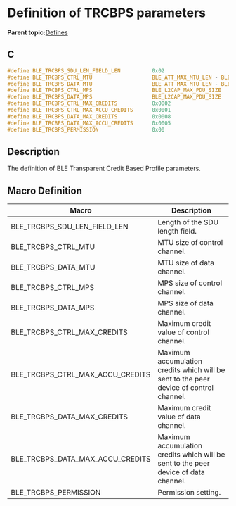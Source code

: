 # Definition of TRCBPS parameters

**Parent topic:**[Defines](GUID-C11241E1-5A96-4825-ABA7-B4045381B602.md)

## C

```c
#define BLE_TRCBPS_SDU_LEN_FIELD_LEN          0x02
#define BLE_TRCBPS_CTRL_MTU                   BLE_ATT_MAX_MTU_LEN - BLE_TRCBPS_SDU_LEN_FIELD_LEN
#define BLE_TRCBPS_DATA_MTU                   BLE_ATT_MAX_MTU_LEN - BLE_TRCBPS_SDU_LEN_FIELD_LEN
#define BLE_TRCBPS_CTRL_MPS                   BLE_L2CAP_MAX_PDU_SIZE
#define BLE_TRCBPS_DATA_MPS                   BLE_L2CAP_MAX_PDU_SIZE
#define BLE_TRCBPS_CTRL_MAX_CREDITS           0x0002
#define BLE_TRCBPS_CTRL_MAX_ACCU_CREDITS      0x0001
#define BLE_TRCBPS_DATA_MAX_CREDITS           0x0008
#define BLE_TRCBPS_DATA_MAX_ACCU_CREDITS      0x0005
#define BLE_TRCBPS_PERMISSION                 0x00
```

## Description

The definition of BLE Transparent Credit Based Profile parameters.

## Macro Definition

|Macro|Description|
|-----|-----------|
|BLE\_TRCBPS\_SDU\_LEN\_FIELD\_LEN|Length of the SDU length field.|
|BLE\_TRCBPS\_CTRL\_MTU|MTU size of control channel.|
|BLE\_TRCBPS\_DATA\_MTU|MTU size of data channel.|
|BLE\_TRCBPS\_CTRL\_MPS|MPS size of control channel.|
|BLE\_TRCBPS\_DATA\_MPS|MPS size of data channel.|
|BLE\_TRCBPS\_CTRL\_MAX\_CREDITS|Maximum credit value of control channel.|
|BLE\_TRCBPS\_CTRL\_MAX\_ACCU\_CREDITS|Maximum accumulation credits which will be sent to the peer device of control channel.|
|BLE\_TRCBPS\_DATA\_MAX\_CREDITS|Maximum credit value of data channel.|
|BLE\_TRCBPS\_DATA\_MAX\_ACCU\_CREDITS|Maximum accumulation credits which will be sent to the peer device of data channel.|
|BLE\_TRCBPS\_PERMISSION|Permission setting.|

